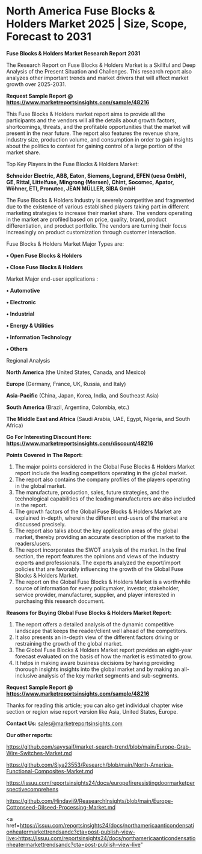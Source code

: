 # North America Fuse Blocks & Holders Market 2025 | Size, Scope, Forecast to 2031

<strong>Fuse Blocks & Holders Market Research Report 2031</strong>

The Research Report on Fuse Blocks & Holders Market is a Skillful and Deep Analysis of the Present Situation and Challenges. This research report also analyzes other important trends and market drivers that will affect market growth over 2025-2031.

<strong>Request Sample Report @ <a href=https://www.marketreportsinsights.com/sample/48216>https://www.marketreportsinsights.com/sample/48216</a></strong>

This Fuse Blocks & Holders market report aims to provide all the participants and the vendors will all the details about growth factors, shortcomings, threats, and the profitable opportunities that the market will present in the near future. The report also features the revenue share, industry size, production volume, and consumption in order to gain insights about the politics to contest for gaining control of a large portion of the market share.

Top Key Players in the Fuse Blocks & Holders Market:

<strong>Schneider Electric, ABB, Eaton, Siemens, Legrand, EFEN (uesa GmbH), GE, Rittal, Littelfuse, Mingrong (Mersen), Chint, Socomec, Apator, Wöhner, ETI, Pronutec, JEAN MÜLLER, SIBA GmbH</strong>

The Fuse Blocks & Holders Industry is severely competitive and fragmented due to the existence of various established players taking part in different marketing strategies to increase their market share. The vendors operating in the market are profiled based on price, quality, brand, product differentiation, and product portfolio. The vendors are turning their focus increasingly on product customization through customer interaction.

Fuse Blocks & Holders Market Major Types are:

<strong>•  Open Fuse Blocks & Holders

•  Close Fuse Blocks & Holders</strong>

Market Major end-user applications :

<strong>•  Automotive

•  Electronic

•  Industrial

•  Energy & Utilities

•  Information Technology

•  Others</strong>

Regional Analysis

</u><strong><b>North America</b></strong> (the United States, Canada, and Mexico)

<strong><b>Europe </b></strong>(Germany, France, UK, Russia, and Italy)

<strong><b>Asia-Pacific</b></strong> (China, Japan, Korea, India, and Southeast Asia)

<strong><b>South America</b></strong> (Brazil, Argentina, Colombia, etc.)

<strong><b>The Middle East and Africa</b></strong> (Saudi Arabia, UAE, Egypt, Nigeria, and South Africa)

<strong>Go For Interesting Discount Here: <a href=https://www.marketreportsinsights.com/discount/48216>https://www.marketreportsinsights.com/discount/48216</a></strong>

<strong>Points Covered in The Report:</strong>
<ol>
  <li>The major points considered in the Global Fuse Blocks & Holders Market report include the leading competitors operating in the global market.</li>
  <li>The report also contains the company profiles of the players operating in the global market.</li>
  <li>The manufacture, production, sales, future strategies, and the technological capabilities of the leading manufacturers are also included in the report.</li>
  <li>The growth factors of the Global Fuse Blocks & Holders Market are explained in-depth, wherein the different end-users of the market are discussed precisely.</li>
  <li>The report also talks about the key application areas of the global market, thereby providing an accurate description of the market to the readers/users.</li>
  <li>The report incorporates the SWOT analysis of the market. In the final section, the report features the opinions and views of the industry experts and professionals. The experts analyzed the export/import policies that are favorably influencing the growth of the Global Fuse Blocks & Holders Market.</li>
  <li>The report on the Global Fuse Blocks & Holders Market is a worthwhile source of information for every policymaker, investor, stakeholder, service provider, manufacturer, supplier, and player interested in purchasing this research document.</li>
</ol>
<strong>Reasons for Buying Global Fuse Blocks & Holders Market Report:</strong>

<ol>
  <li>The report offers a detailed analysis of the dynamic competitive landscape that keeps the reader/client well ahead of the competitors.</li>
  <li>It also presents an in-depth view of the different factors driving or restraining the growth of the global market.</li>
  <li>The Global Fuse Blocks & Holders Market report provides an eight-year forecast evaluated on the basis of how the market is estimated to grow.</li>
  <li>It helps in making aware business decisions by having providing thorough insights insights into the global market and by making an all-inclusive analysis of the key market segments and sub-segments.</li>
</ol>
<strong>Request Sample Report @ <a href=https://www.marketreportsinsights.com/sample/48216>https://www.marketreportsinsights.com/sample/48216</a></strong>


Thanks for reading this article; you can also get individual chapter wise section or region wise report version like Asia, United States, Europe.

<strong>Contact Us:</strong>
sales@marketreportsinsights.com

<strong>Our other reports:</strong>

<a href=https://github.com/sayysaif/market-search-trend/blob/main/Europe-Grab-Wire-Switches-Market.md>https://github.com/sayysaif/market-search-trend/blob/main/Europe-Grab-Wire-Switches-Market.md</a>

<a href=https://github.com/Siya23553/Research/blob/main/North-America-Functional-Composites-Market.md>https://github.com/Siya23553/Research/blob/main/North-America-Functional-Composites-Market.md</a>

<a href=https://issuu.com/reportsinsights24/docs/europefireresistingdoormarketperspectivecomprehens>https://issuu.com/reportsinsights24/docs/europefireresistingdoormarketperspectivecomprehens</a>

<a href=https://github.com/Hindavii9/ReasearchInsights/blob/main/Europe-Cottonseed-Oilseed-Processing-Market.md>https://github.com/Hindavii9/ReasearchInsights/blob/main/Europe-Cottonseed-Oilseed-Processing-Market.md</a>

<a href=https://issuu.com/reportsinsights24/docs/northamericaanticondensationheatermarkettrendsandc?cta=post-publish-view-live>https://issuu.com/reportsinsights24/docs/northamericaanticondensationheatermarkettrendsandc?cta=post-publish-view-live</a>"
